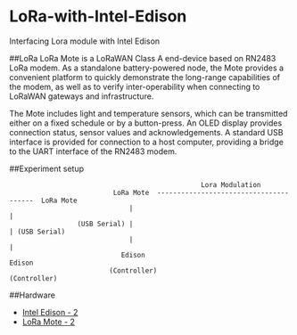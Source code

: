 # LoRa-with-Intel-Edison
Interfacing Lora module with Intel Edison

##LoRa
LoRa Mote is a LoRaWAN Class A end-device based on RN2483 LoRa modem. As a standalone battery-powered node, the Mote provides a convenient platform to quickly demonstrate the long-range capabilities of the modem, as well as to verify inter-operability when connecting to LoRaWAN gateways and infrastructure.

The Mote includes light and temperature sensors, which can be transmitted either on a fixed schedule or by a button-press. An OLED display provides connection status, sensor values and acknowledgements. A standard USB interface is provided for connection to a host computer, providing a bridge to the UART interface of the RN2483 modem.

##Experiment setup

                                                    Lora Modulation
                              LoRa Mote  ---------------------------------------  LoRa Mote
                                  |                                                   |
                     (USB Serial) |                                                   | (USB Serial)
                                  |                                                   |
                                Edison                                              Edison
                             (Controller)                                        (Controller)
                             
                             
##Hardware
* [Intel Edison - 2](http://www.intel.com/content/www/us/en/do-it-yourself/edison.html)
* [LoRa Mote - 2](http://www.microchip.com/DevelopmentTools/ProductDetails.aspx?PartNO=dm164138#utm_medium=Press-Release&utm_term=LoRa%20Certification%20&utm_content=WPD&utm_campaign=868MHz)



